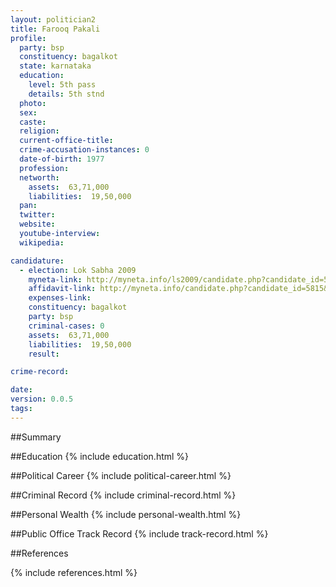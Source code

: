```yaml
---
layout: politician2
title: Farooq Pakali
profile: 
  party: bsp
  constituency: bagalkot
  state: karnataka
  education: 
    level: 5th pass
    details: 5th stnd
  photo: 
  sex: 
  caste: 
  religion: 
  current-office-title: 
  crime-accusation-instances: 0
  date-of-birth: 1977
  profession: 
  networth: 
    assets:  63,71,000
    liabilities:  19,50,000
  pan: 
  twitter: 
  website: 
  youtube-interview: 
  wikipedia: 

candidature: 
  - election: Lok Sabha 2009
    myneta-link: http://myneta.info/ls2009/candidate.php?candidate_id=5815
    affidavit-link: http://myneta.info/candidate.php?candidate_id=5815&scan=original
    expenses-link: 
    constituency: bagalkot 
    party: bsp
    criminal-cases: 0
    assets:  63,71,000
    liabilities:  19,50,000
    result:  

crime-record: 

date: 
version: 0.0.5
tags: 
---
```

##Summary


##Education
{% include education.html %}


##Political Career
{% include political-career.html %}


##Criminal Record
{% include criminal-record.html %}


##Personal Wealth
{% include personal-wealth.html %}


##Public Office Track Record
{% include track-record.html %}


##References


{% include references.html %}